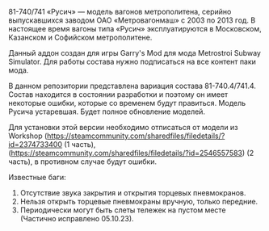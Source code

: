 81-740/741 «Русич» — модель вагонов метрополитена, серийно выпускавшихся заводом ОАО «Метровагонмаш» с 2003 по 2013 год. В настоящее время вагоны типа «Русич» эксплуатируются в Московском, Казанском и Софийском метрополитене.

Данный аддон создан для игры Garry's Mod для мода Metrostroi Subway Simulator. Для работы состава нужно подписаться на все контент паки мода.

В данном репозитории представлена вариация состава 81-740.4/741.4. Состав находится в состоянии разработки и поэтому он имеет некоторые ошибки, которые со временем будут правиться. Модель Русича устаревшая.
Будет полное обновление моделей. 

Для установки этой версии необходимо отписаться от модели из Workshop (https://steamcommunity.com/sharedfiles/filedetails/?id=2374733400 (1 часть),(https://steamcommunity.com/sharedfiles/filedetails/?id=2546557583) (2 часть),
в противном случае будут ошибки.

Известные баги: 

1) Отсутствие звука закрытия и открытия торцевых пневмокранов.
2) Нельзя открыть торцевые пневмокраны вручную, только передние.
3) Периодически могут быть слеты тележек на пустом месте (Частично исправлено 05.10.23).
